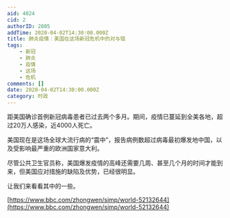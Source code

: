 ```yaml
---
aid: 4024
cid: 2
authorID: 2805
addTime: 2020-04-02T14:30:00.000Z
title: 肺炎疫情：美国在这场新冠危机中的对与错
tags:
    - 新冠
    - 肺炎
    - 疫情
    - 这场
    - 危机
comments: []
date: 2020-04-02T14:30:00.000Z
category: 时政
---
```


距美国确诊首例新冠病毒患者已过去两个多月。期间，疫情已蔓延到全美各地，超过20万人感染，近4000人死亡。

美国现在是这场全球大流行病的“震中”，报告病例数超过病毒最初爆发地中国，以及受影响最严重的欧洲国家意大利。

尽管公共卫生官员称，美国爆发疫情的高峰还需要几周、甚至几个月的时间才能到来，但美国应对措施的缺陷及优势，已经很明显。

让我们来看看其中的一些。

[https://www.bbc.com/zhongwen/simp/world-52132644](https://www.bbc.com/zhongwen/simp/world-52132644)
